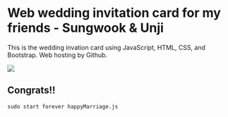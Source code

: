 # Web wedding invitation card for my friends - Sungwook & Unji

This is the wedding invation card using JavaScript, HTML, CSS, and Bootstrap.
Web hosting by Github.

<img src="images/pic1.jpeg">

## Congrats!!

```
sudo start forever happyMarriage.js
```
